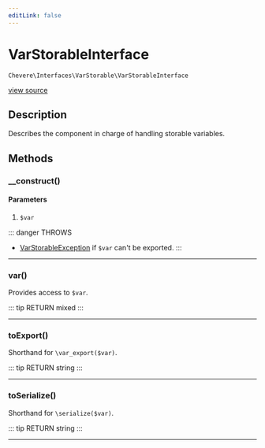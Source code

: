 ```yaml
---
editLink: false
---
```


# VarStorableInterface

`Chevere\Interfaces\VarStorable\VarStorableInterface`

[view source](https://github.com/chevere/chevere/blob/master/src/Chevere/Interfaces/VarStorable/VarStorableInterface.php)

## Description

Describes the component in charge of handling storable variables.

## Methods

### __construct()

#### Parameters

1.  `$var`

::: danger THROWS
- [VarStorableException](../../Exceptions/VarStorable/VarStorableException.md) if `$var` can't be exported.
:::

---

### var()

Provides access to `$var`.

::: tip RETURN
mixed
:::

---

### toExport()

Shorthand for `\var_export($var)`.

::: tip RETURN
string
:::

---

### toSerialize()

Shorthand for `\serialize($var)`.

::: tip RETURN
string
:::

---
